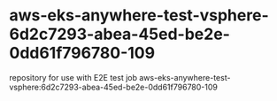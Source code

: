 # aws-eks-anywhere-test-vsphere-6d2c7293-abea-45ed-be2e-0dd61f796780-109
repository for use with E2E test job aws-eks-anywhere-test-vsphere:6d2c7293-abea-45ed-be2e-0dd61f796780-109
